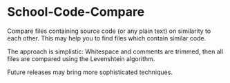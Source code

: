 # School-Code-Compare

Compare files containing source code (or any plain text) on similarity to each other.
This may help you to find files which contain similar code.

The approach is simplistic:
Whitespace and comments are trimmed, then all files are compared using the Levenshtein algorithm.

Future releases may bring more sophisticated techniques.
